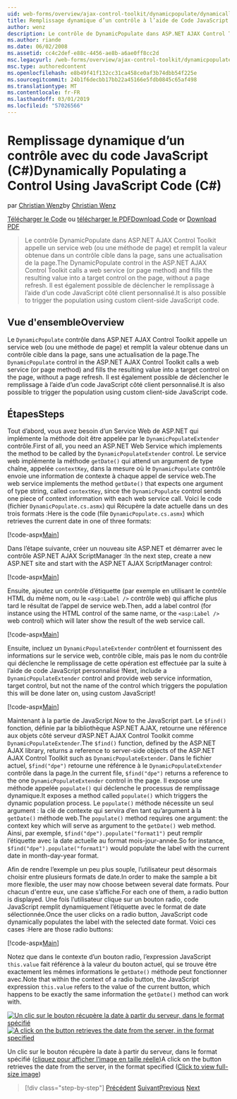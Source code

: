 ```yaml
---
uid: web-forms/overview/ajax-control-toolkit/dynamicpopulate/dynamically-populating-a-control-using-javascript-code-cs
title: Remplissage dynamique d’un contrôle à l’aide de Code JavaScript (c#) | Microsoft Docs
author: wenz
description: Le contrôle de DynamicPopulate dans ASP.NET AJAX Control Toolkit appelle un service web (ou une méthode de page) et remplit la valeur obtenue dans un contrôle cible sur t...
ms.author: riande
ms.date: 06/02/2008
ms.assetid: cc4c2def-e88c-4456-ae8b-a6ae0ff8cc2d
msc.legacyurl: /web-forms/overview/ajax-control-toolkit/dynamicpopulate/dynamically-populating-a-control-using-javascript-code-cs
msc.type: authoredcontent
ms.openlocfilehash: e8b49f41f132cc31ca458ce0af3b74dbb54f225e
ms.sourcegitcommit: 24b1f6decbb17bb22a45166e5fdb0845c65af498
ms.translationtype: MT
ms.contentlocale: fr-FR
ms.lasthandoff: 03/01/2019
ms.locfileid: "57026566"
---
```

<a name="dynamically-populating-a-control-using-javascript-code-c"></a><span data-ttu-id="b1643-103">Remplissage dynamique d’un contrôle avec du code JavaScript (C#)</span><span class="sxs-lookup"><span data-stu-id="b1643-103">Dynamically Populating a Control Using JavaScript Code (C#)</span></span>
====================
<span data-ttu-id="b1643-104">par [Christian Wenz](https://github.com/wenz)</span><span class="sxs-lookup"><span data-stu-id="b1643-104">by [Christian Wenz](https://github.com/wenz)</span></span>

<span data-ttu-id="b1643-105">[Télécharger le Code](http://download.microsoft.com/download/d/8/f/d8f2f6f9-1b7c-46ad-9252-e1fc81bdea3e/dynamicpopulate1.cs.zip) ou [télécharger le PDF](http://download.microsoft.com/download/b/6/a/b6ae89ee-df69-4c87-9bfb-ad1eb2b23373/dynamicpopulate1CS.pdf)</span><span class="sxs-lookup"><span data-stu-id="b1643-105">[Download Code](http://download.microsoft.com/download/d/8/f/d8f2f6f9-1b7c-46ad-9252-e1fc81bdea3e/dynamicpopulate1.cs.zip) or [Download PDF](http://download.microsoft.com/download/b/6/a/b6ae89ee-df69-4c87-9bfb-ad1eb2b23373/dynamicpopulate1CS.pdf)</span></span>

> <span data-ttu-id="b1643-106">Le contrôle DynamicPopulate dans ASP.NET AJAX Control Toolkit appelle un service web (ou une méthode de page) et remplit la valeur obtenue dans un contrôle cible dans la page, sans une actualisation de la page.</span><span class="sxs-lookup"><span data-stu-id="b1643-106">The DynamicPopulate control in the ASP.NET AJAX Control Toolkit calls a web service (or page method) and fills the resulting value into a target control on the page, without a page refresh.</span></span> <span data-ttu-id="b1643-107">Il est également possible de déclencher le remplissage à l’aide d’un code JavaScript côté client personnalisé.</span><span class="sxs-lookup"><span data-stu-id="b1643-107">It is also possible to trigger the population using custom client-side JavaScript code.</span></span>


## <a name="overview"></a><span data-ttu-id="b1643-108">Vue d'ensemble</span><span class="sxs-lookup"><span data-stu-id="b1643-108">Overview</span></span>

<span data-ttu-id="b1643-109">Le `DynamicPopulate` contrôle dans ASP.NET AJAX Control Toolkit appelle un service web (ou une méthode de page) et remplit la valeur obtenue dans un contrôle cible dans la page, sans une actualisation de la page.</span><span class="sxs-lookup"><span data-stu-id="b1643-109">The `DynamicPopulate` control in the ASP.NET AJAX Control Toolkit calls a web service (or page method) and fills the resulting value into a target control on the page, without a page refresh.</span></span> <span data-ttu-id="b1643-110">Il est également possible de déclencher le remplissage à l’aide d’un code JavaScript côté client personnalisé.</span><span class="sxs-lookup"><span data-stu-id="b1643-110">It is also possible to trigger the population using custom client-side JavaScript code.</span></span>

## <a name="steps"></a><span data-ttu-id="b1643-111">Étapes</span><span class="sxs-lookup"><span data-stu-id="b1643-111">Steps</span></span>

<span data-ttu-id="b1643-112">Tout d’abord, vous avez besoin d’un Service Web de ASP.NET qui implémente la méthode doit être appelée par le `DynamicPopulateExtender` contrôle.</span><span class="sxs-lookup"><span data-stu-id="b1643-112">First of all, you need an ASP.NET Web Service which implements the method to be called by the `DynamicPopulateExtender` control.</span></span> <span data-ttu-id="b1643-113">Le service web implémente la méthode `getDate()` qui attend un argument de type chaîne, appelée `contextKey`, dans la mesure où le `DynamicPopulate` contrôle envoie une information de contexte à chaque appel de service web.</span><span class="sxs-lookup"><span data-stu-id="b1643-113">The web service implements the method `getDate()` that expects one argument of type string, called `contextKey`, since the `DynamicPopulate` control sends one piece of context information with each web service call.</span></span> <span data-ttu-id="b1643-114">Voici le code (fichier `DynamicPopulate.cs.asmx`) qui Récupère la date actuelle dans un des trois formats :</span><span class="sxs-lookup"><span data-stu-id="b1643-114">Here is the code (file `DynamicPopulate.cs.asmx`) which retrieves the current date in one of three formats:</span></span>

[!code-aspx[Main](dynamically-populating-a-control-using-javascript-code-cs/samples/sample1.aspx)]

<span data-ttu-id="b1643-115">Dans l’étape suivante, créer un nouveau site ASP.NET et démarrer avec le contrôle ASP.NET AJAX ScriptManager :</span><span class="sxs-lookup"><span data-stu-id="b1643-115">In the next step, create a new ASP.NET site and start with the ASP.NET AJAX ScriptManager control:</span></span>

[!code-aspx[Main](dynamically-populating-a-control-using-javascript-code-cs/samples/sample2.aspx)]

<span data-ttu-id="b1643-116">Ensuite, ajoutez un contrôle d’étiquette (par exemple en utilisant le contrôle HTML du même nom, ou le `<asp:Label />` contrôle web) qui affiche plus tard le résultat de l’appel de service web.</span><span class="sxs-lookup"><span data-stu-id="b1643-116">Then, add a label control (for instance using the HTML control of the same name, or the `<asp:Label />` web control) which will later show the result of the web service call.</span></span>

[!code-aspx[Main](dynamically-populating-a-control-using-javascript-code-cs/samples/sample3.aspx)]

<span data-ttu-id="b1643-117">Ensuite, incluez un `DynamicPopulateExtender` contrôlent et fournissent des informations sur le service web, contrôle cible, mais pas le nom du contrôle qui déclenche le remplissage de cette opération est effectuée par la suite à l’aide de code JavaScript personnalisé !</span><span class="sxs-lookup"><span data-stu-id="b1643-117">Next, include a `DynamicPopulateExtender` control and provide web service information, target control, but not the name of the control which triggers the population this will be done later on, using custom JavaScript!</span></span>

[!code-aspx[Main](dynamically-populating-a-control-using-javascript-code-cs/samples/sample4.aspx)]

<span data-ttu-id="b1643-118">Maintenant à la partie de JavaScript.</span><span class="sxs-lookup"><span data-stu-id="b1643-118">Now to the JavaScript part.</span></span> <span data-ttu-id="b1643-119">Le `$find()` fonction, définie par la bibliothèque ASP.NET AJAX, retourne une référence aux objets côté serveur d’ASP.NET AJAX Control Toolkit comme `DynamicPopulateExtender`.</span><span class="sxs-lookup"><span data-stu-id="b1643-119">The `$find()` function, defined by the ASP.NET AJAX library, returns a reference to server-side objects of the ASP.NET AJAX Control Toolkit such as `DynamicPopulateExtender`.</span></span> <span data-ttu-id="b1643-120">Dans le fichier actuel, `$find("dpe")` retourne une référence à le `DynamicPopulateExtender` contrôle dans la page.</span><span class="sxs-lookup"><span data-stu-id="b1643-120">In the current file, `$find("dpe")` returns a reference to the one `DynamicPopulateExtender` control in the page.</span></span> <span data-ttu-id="b1643-121">Il expose une méthode appelée `populate()` qui déclenche le processus de remplissage dynamique.</span><span class="sxs-lookup"><span data-stu-id="b1643-121">It exposes a method called `populate()` which triggers the dynamic population process.</span></span> <span data-ttu-id="b1643-122">Le `populate()` méthode nécessite un seul argument : la clé de contexte qui servira d’en tant qu’argument à la `getDate()` méthode web.</span><span class="sxs-lookup"><span data-stu-id="b1643-122">The `populate()` method requires one argument: the context key which will serve as argument to the `getDate()` web method.</span></span> <span data-ttu-id="b1643-123">Ainsi, par exemple, `$find("dpe").populate("format1")` peut remplir l’étiquette avec la date actuelle au format mois-jour-année.</span><span class="sxs-lookup"><span data-stu-id="b1643-123">So for instance, `$find("dpe").populate("format1")` would populate the label with the current date in month-day-year format.</span></span>

<span data-ttu-id="b1643-124">Afin de rendre l’exemple un peu plus souple, l’utilisateur peut désormais choisir entre plusieurs formats de date.</span><span class="sxs-lookup"><span data-stu-id="b1643-124">In order to make the sample a bit more flexible, the user may now choose between several date formats.</span></span> <span data-ttu-id="b1643-125">Pour chacun d'entre eux, une case s’affiche.</span><span class="sxs-lookup"><span data-stu-id="b1643-125">For each one of them, a radio button is displayed.</span></span> <span data-ttu-id="b1643-126">Une fois l’utilisateur clique sur un bouton radio, code JavaScript remplit dynamiquement l’étiquette avec le format de date sélectionnée.</span><span class="sxs-lookup"><span data-stu-id="b1643-126">Once the user clicks on a radio button, JavaScript code dynamically populates the label with the selected date format.</span></span> <span data-ttu-id="b1643-127">Voici ces cases :</span><span class="sxs-lookup"><span data-stu-id="b1643-127">Here are those radio buttons:</span></span>

[!code-aspx[Main](dynamically-populating-a-control-using-javascript-code-cs/samples/sample5.aspx)]

<span data-ttu-id="b1643-128">Notez que dans le contexte d’un bouton radio, l’expression JavaScript `this.value` fait référence à la valeur du bouton actuel, qui se trouve être exactement les mêmes informations le `getDate()` méthode peut fonctionner avec.</span><span class="sxs-lookup"><span data-stu-id="b1643-128">Note that within the context of a radio button, the JavaScript expression `this.value` refers to the value of the current button, which happens to be exactly the same information the `getDate()` method can work with.</span></span>


<span data-ttu-id="b1643-129">[![Un clic sur le bouton récupère la date à partir du serveur, dans le format spécifié](dynamically-populating-a-control-using-javascript-code-cs/_static/image2.png)](dynamically-populating-a-control-using-javascript-code-cs/_static/image1.png)</span><span class="sxs-lookup"><span data-stu-id="b1643-129">[![A click on the button retrieves the date from the server, in the format specified](dynamically-populating-a-control-using-javascript-code-cs/_static/image2.png)](dynamically-populating-a-control-using-javascript-code-cs/_static/image1.png)</span></span>

<span data-ttu-id="b1643-130">Un clic sur le bouton récupère la date à partir du serveur, dans le format spécifié ([cliquez pour afficher l’image en taille réelle](dynamically-populating-a-control-using-javascript-code-cs/_static/image3.png))</span><span class="sxs-lookup"><span data-stu-id="b1643-130">A click on the button retrieves the date from the server, in the format specified ([Click to view full-size image](dynamically-populating-a-control-using-javascript-code-cs/_static/image3.png))</span></span>

> [!div class="step-by-step"]
> <span data-ttu-id="b1643-131">[Précédent](dynamically-populating-a-control-cs.md)
> [Suivant](using-dynamicpopulate-with-a-user-control-and-javascript-cs.md)</span><span class="sxs-lookup"><span data-stu-id="b1643-131">[Previous](dynamically-populating-a-control-cs.md)
[Next](using-dynamicpopulate-with-a-user-control-and-javascript-cs.md)</span></span>
